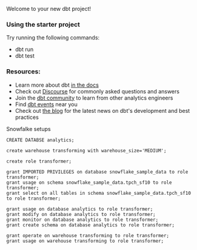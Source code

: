 Welcome to your new dbt project!

### Using the starter project

Try running the following commands:
- dbt run
- dbt test


### Resources:
- Learn more about dbt [in the docs](https://docs.getdbt.com/docs/introduction)
- Check out [Discourse](https://discourse.getdbt.com/) for commonly asked questions and answers
- Join the [dbt community](http://community.getbdt.com/) to learn from other analytics engineers
- Find [dbt events](https://events.getdbt.com) near you
- Check out [the blog](https://blog.getdbt.com/) for the latest news on dbt's development and best practices


Snowfalke setups

```
CREATE DATABSE analytics;

create warehouse transforming with warehouse_size='MEDIUM';

create role transformer;

grant IMPORTED PRIVILEGES on database snowflake_sample_data to role transformer;
grant usage on schema snowflake_sample_data.tpch_sf10 to role transformer;
grant select on all tables in schema snowflake_sample_data.tpch_sf10 to role transformer;

grant usage on database analytics to role transformer;
grant modify on database analytics to role transformer;
grant monitor on database analytics to role transformer;
grant create schema on database analytics to role transformer;

grant operate on warehouse transforming to role transformer;
grant usage on warehouse transforming to role transformer;

```